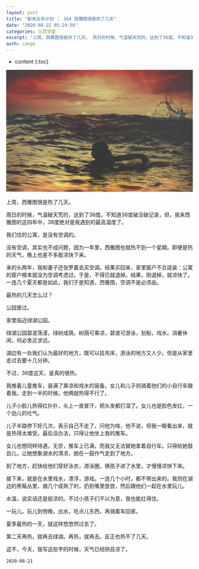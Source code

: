 ```yaml
---
layout: post
title: "新爸五年计划 ｜ 164 西雅图很是热了几天"
date: "2020-08-22 05:24:56"
categories: 父范学堂
excerpt: "上周，西雅图很是热了几天。 周日的时候，气温破天荒的，达到了36度。不知道36度破没破记录，但，我来西雅图的这四年中，36度绝对是我遇到的最高温..."
auth: conge
---
```

* content
{:toc}

![ ](/assets/images/父范学堂/118382-09a95af07ac2bf9e.png)

上周，西雅图很是热了几天。

周日的时候，气温破天荒的，达到了36度。不知道36度破没破记录，但，我来西雅图的这四年中，36度绝对是我遇到的最高温度了。

我们住的公寓，是没有空调的。

没有空调，其实也不成问题，因为一年里，西雅图也就热不到一个星期。即便是热的天气，晚上也差不多能凉快下来。

来的头两年，我和妻子还张罗着去买空调。结果买回来，家里窗户不合适装：公寓的窗户根本就没为空调考虑过。于是，不得已就退掉。结果，刚退掉，就凉快了。一连几个夏天都是如此，我们于是知道，西雅图，空调不是必须品。

最热的几天怎么过？

公园里过。

家里临近绿湖公园。

绿湖公园碧波荡漾，绿树成荫。树荫可乘凉，碧波可游泳，划船，戏水。消暑休闲，何必舍近求远。


湖边有一处我们认为最好的地方，既可以挂吊床，游泳的地方又人少。但是从家里走过去要十几分钟。

不过，36度这天，是真的很热。

我推着儿童推车，装满了乘凉和戏水的装备。女儿和儿子则骑着他们的小自行车跟着我。走到一半的时候，他俩就热得不行了。

儿子小脸儿热得红扑扑，头上一直冒汗，把头发都打湿了。女儿也是脸色发红，一个劲儿的吐气。

儿子半路停下好几次，表示自己不走了。问他为啥，他不说，但我一眼看出来，就是热得太难受。最后没办法，只得让他坐上我的推车。

女儿也想同样待遇，无奈，推车上已满，而我又无法替她拿着自行车。只得给她鼓劲儿，让她想象湖水的清凉，她在一鼓作气走到了地方。

到了地方，赶快给他们穿好泳衣，游泳圈，俩孩子进了水里，才慢慢凉快下来。

接下来，就是在水里戏水，漂浮，游戏。一连几个小时，都不带出来的。我则在湖边的黑莓丛里，摘几个成熟了的，扔到嘴里尝尝，然后跟他们一起在水里玩儿。

水温，说实话还是挺凉的。不过小孩子们不以为意，我也能扛得住。

一玩儿，玩儿到傍晚，出水，吃点儿东西，再骑着车回家。

夏季最热的一天，就这样悠悠然过去了。

第二天再热，就再去绿湖。再热，就再去。反正也热不了几天。

这不，今天，我写这些字的时候，天气已经阴且凉了。

```
2020-08-21
```
